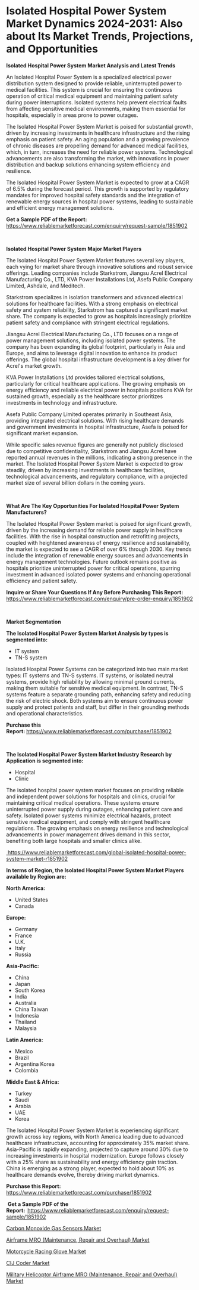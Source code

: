 <p><h1>Isolated Hospital Power System Market Dynamics 2024-2031: Also about Its Market Trends, Projections, and Opportunities</h1></p><p><strong>Isolated Hospital Power System Market Analysis and Latest Trends</strong></p>
<p><p>An Isolated Hospital Power System is a specialized electrical power distribution system designed to provide reliable, uninterrupted power to medical facilities. This system is crucial for ensuring the continuous operation of critical medical equipment and maintaining patient safety during power interruptions. Isolated systems help prevent electrical faults from affecting sensitive medical environments, making them essential for hospitals, especially in areas prone to power outages.</p><p>The Isolated Hospital Power System Market is poised for substantial growth, driven by increasing investments in healthcare infrastructure and the rising emphasis on patient safety. An aging population and a growing prevalence of chronic diseases are propelling demand for advanced medical facilities, which, in turn, increases the need for reliable power systems. Technological advancements are also transforming the market, with innovations in power distribution and backup solutions enhancing system efficiency and resilience.</p><p>The Isolated Hospital Power System Market is expected to grow at a CAGR of 6.5% during the forecast period. This growth is supported by regulatory mandates for improved hospital safety standards and the integration of renewable energy sources in hospital power systems, leading to sustainable and efficient energy management solutions.</p></p>
<p><strong>Get a Sample PDF of the Report:&nbsp;</strong> <a href="https://www.reliablemarketforecast.com/enquiry/request-sample/1851902?utm_campaign=1082&utm_medium=2&utm_source=Github&utm_content=ia&utm_term=18102024&utm_id=isolated-hospital-power-system">https://www.reliablemarketforecast.com/enquiry/request-sample/1851902</a></p>
<p>&nbsp;</p>
<p><strong>Isolated Hospital Power System Major Market Players</strong></p>
<p><p>The Isolated Hospital Power System Market features several key players, each vying for market share through innovative solutions and robust service offerings. Leading companies include Starkstrom, Jiangsu Acrel Electrical Manufacturing Co., LTD, KVA Power Installations Ltd, Asefa Public Company Limited, Ashdale, and Meditech.</p><p>Starkstrom specializes in isolation transformers and advanced electrical solutions for healthcare facilities. With a strong emphasis on electrical safety and system reliability, Starkstrom has captured a significant market share. The company is expected to grow as hospitals increasingly prioritize patient safety and compliance with stringent electrical regulations.</p><p>Jiangsu Acrel Electrical Manufacturing Co., LTD focuses on a range of power management solutions, including isolated power systems. The company has been expanding its global footprint, particularly in Asia and Europe, and aims to leverage digital innovation to enhance its product offerings. The global hospital infrastructure development is a key driver for Acrel's market growth.</p><p>KVA Power Installations Ltd provides tailored electrical solutions, particularly for critical healthcare applications. The growing emphasis on energy efficiency and reliable electrical power in hospitals positions KVA for sustained growth, especially as the healthcare sector prioritizes investments in technology and infrastructure.</p><p>Asefa Public Company Limited operates primarily in Southeast Asia, providing integrated electrical solutions. With rising healthcare demands and government investments in hospital infrastructure, Asefa is poised for significant market expansion.</p><p>While specific sales revenue figures are generally not publicly disclosed due to competitive confidentiality, Starkstrom and Jiangsu Acrel have reported annual revenues in the millions, indicating a strong presence in the market. The Isolated Hospital Power System Market is expected to grow steadily, driven by increasing investments in healthcare facilities, technological advancements, and regulatory compliance, with a projected market size of several billion dollars in the coming years.</p></p>
<p>&nbsp;</p>
<p><strong>What Are The Key Opportunities For Isolated Hospital Power System Manufacturers?</strong></p>
<p><p>The Isolated Hospital Power System market is poised for significant growth, driven by the increasing demand for reliable power supply in healthcare facilities. With the rise in hospital construction and retrofitting projects, coupled with heightened awareness of energy resilience and sustainability, the market is expected to see a CAGR of over 6% through 2030. Key trends include the integration of renewable energy sources and advancements in energy management technologies. Future outlook remains positive as hospitals prioritize uninterrupted power for critical operations, spurring investment in advanced isolated power systems and enhancing operational efficiency and patient safety.</p></p>
<p><strong>Inquire or Share Your Questions If Any Before Purchasing This Report:</strong> <a href="https://www.reliablemarketforecast.com/enquiry/pre-order-enquiry/1851902?utm_campaign=1082&utm_medium=2&utm_source=Github&utm_content=ia&utm_term=18102024&utm_id=isolated-hospital-power-system">https://www.reliablemarketforecast.com/enquiry/pre-order-enquiry/1851902</a></p>
<p>&nbsp;</p>
<p><strong>Market Segmentation</strong></p>
<p><strong>The Isolated Hospital Power System Market Analysis by types is segmented into:</strong></p>
<p><ul><li>IT system</li><li>TN-S system</li></ul></p>
<p><p>Isolated Hospital Power Systems can be categorized into two main market types: IT systems and TN-S systems. IT systems, or isolated neutral systems, provide high reliability by allowing minimal ground currents, making them suitable for sensitive medical equipment. In contrast, TN-S systems feature a separate grounding path, enhancing safety and reducing the risk of electric shock. Both systems aim to ensure continuous power supply and protect patients and staff, but differ in their grounding methods and operational characteristics.</p></p>
<p><strong>Purchase this Report:&nbsp;</strong><a href="https://www.reliablemarketforecast.com/purchase/1851902?utm_campaign=1082&utm_medium=2&utm_source=Github&utm_content=ia&utm_term=18102024&utm_id=isolated-hospital-power-system">https://www.reliablemarketforecast.com/purchase/1851902</a></p>
<p>&nbsp;</p>
<p><strong>The Isolated Hospital Power System Market Industry Research by Application is segmented into:</strong></p>
<p><ul><li>Hospital</li><li>Clinic</li></ul></p>
<p><p>The isolated hospital power system market focuses on providing reliable and independent power solutions for hospitals and clinics, crucial for maintaining critical medical operations. These systems ensure uninterrupted power supply during outages, enhancing patient care and safety. Isolated power systems minimize electrical hazards, protect sensitive medical equipment, and comply with stringent healthcare regulations. The growing emphasis on energy resilience and technological advancements in power management drives demand in this sector, benefiting both large hospitals and smaller clinics alike.</p></p>
<p><a href="https://www.reliablemarketforecast.com/global-isolated-hospital-power-system-market-r1851902?utm_campaign=1082&utm_medium=2&utm_source=Github&utm_content=ia&utm_term=18102024&utm_id=isolated-hospital-power-system">&nbsp;https://www.reliablemarketforecast.com/global-isolated-hospital-power-system-market-r1851902</a></p>
<p><strong>In terms of Region, the Isolated Hospital Power System Market Players available by Region are:</strong></p>
<p>
    <p> <strong> North America: </strong>
        <ul>
            <li>United States</li>
            <li>Canada</li>
        </ul>
        </p> 
    <p> <strong> Europe: </strong>
        <ul>
            <li>Germany</li>
            <li>France</li>
            <li>U.K.</li>
            <li>Italy</li>
            <li>Russia</li>
        </ul>
        </p> 
    <p> <strong> Asia-Pacific: </strong>
        <ul>
            <li>China</li>
            <li>Japan</li>
            <li>South Korea</li>
            <li>India</li>
            <li>Australia</li>
            <li>China Taiwan</li>
            <li>Indonesia</li>
            <li>Thailand</li>
            <li>Malaysia</li>
        </ul>
        </p> 
    <p> <strong> Latin America: </strong>
        <ul>
            <li>Mexico</li>
            <li>Brazil</li>
            <li>Argentina Korea</li>
            <li>Colombia</li>
        </ul>
        </p> 
    <p> <strong> Middle East & Africa: </strong>
        <ul>
            <li>Turkey</li>
            <li>Saudi</li>
            <li>Arabia</li>
            <li>UAE</li>
            <li>Korea</li>
        </ul>
    </p>
    </p>
<p><p>The Isolated Hospital Power System Market is experiencing significant growth across key regions, with North America leading due to advanced healthcare infrastructure, accounting for approximately 35% market share. Asia-Pacific is rapidly expanding, projected to capture around 30% due to increasing investments in hospital modernization. Europe follows closely with a 25% share as sustainability and energy efficiency gain traction. China is emerging as a strong player, expected to hold about 10% as healthcare demands evolve, thereby driving market dynamics.</p></p>
<p><strong>Purchase this Report: </strong><a href="https://www.reliablemarketforecast.com/purchase/1851902?utm_campaign=1082&utm_medium=2&utm_source=Github&utm_content=ia&utm_term=18102024&utm_id=isolated-hospital-power-system">https://www.reliablemarketforecast.com/purchase/1851902</a></p>
<p>&nbsp;<strong>Get a Sample PDF of the Report:&nbsp;&nbsp;</strong><a href="https://www.reliablemarketforecast.com/enquiry/request-sample/1851902?utm_campaign=1082&utm_medium=2&utm_source=Github&utm_content=ia&utm_term=18102024&utm_id=isolated-hospital-power-system">https://www.reliablemarketforecast.com/enquiry/request-sample/1851902</a></p>
<p><strong></strong></p>
<p><p><a href="https://www.linkedin.com/pulse/global-perspectives-carbon-monoxide-gas-sensors-market-trends-6qmuf?utm_campaign=1082&utm_medium=2&utm_source=Github&utm_content=ia&utm_term=18102024&utm_id=isolated-hospital-power-system">Carbon Monoxide Gas Sensors Market</a></p><p><a href="https://github.com/judesaxav/Market-Research-Report-List-1/blob/main/airframe-mro-maintenance-repair-and-overhaul-market.md?utm_campaign=1082&utm_medium=2&utm_source=Github&utm_content=ia&utm_term=18102024&utm_id=isolated-hospital-power-system">Airframe MRO (Maintenance, Repair and Overhaul) Market</a></p><p><a href="https://www.linkedin.com/pulse/motorcycle-racing-glove-market-opportunities-emerging-global-icf2e?utm_campaign=1082&utm_medium=2&utm_source=Github&utm_content=ia&utm_term=18102024&utm_id=isolated-hospital-power-system">Motorcycle Racing Glove Market</a></p><p><a href="https://issuu.com/reportprime-2/docs/cij-coder-market-size-2030.pptx_cc1586c2c1b30c?utm_campaign=1082&utm_medium=2&utm_source=Github&utm_content=ia&utm_term=18102024&utm_id=isolated-hospital-power-system">CIJ Coder Market</a></p><p><a href="https://github.com/marcouhbmammoc/Market-Research-Report-List-1/blob/main/military-helicoptor-airframe-mro-maintenance-repair-and-overhaul-market.md?utm_campaign=1082&utm_medium=2&utm_source=Github&utm_content=ia&utm_term=18102024&utm_id=isolated-hospital-power-system">Military Helicoptor Airframe MRO (Maintenance, Repair and Overhaul) Market</a></p></p>